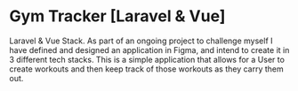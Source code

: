 # Gym Tracker [Laravel & Vue]
Laravel &amp; Vue Stack. As part of an ongoing project to challenge myself I have defined and designed an application in Figma, and intend to create it in 3 different tech stacks. This is a simple application that allows for a User to create workouts and then keep track of those workouts as they carry them out.

